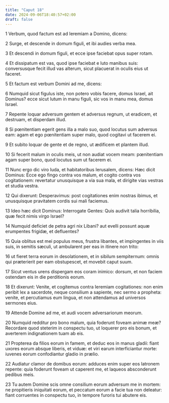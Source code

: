 ```yaml
---
title: "Caput 18"
date: 2024-09-06T18:40:57+02:00
draft: false
---
```




1 Verbum, quod factum est ad Ieremiam a Domino, dicens:

2 Surge, et descende in domum figuli, et ibi audies verba mea.

3 Et descendi in domum figuli, et ecce ipse faciebat opus super rotam.

4 Et dissipatum est vas, quod ipse faciebat e luto manibus suis: conversusque fecit illud vas alterum, sicut placuerat in oculis eius ut faceret.

5 Et factum est verbum Domini ad me, dicens:

6 Numquid sicut figulus iste, non potero vobis facere, domus Israel, ait Dominus? ecce sicut lutum in manu figuli, sic vos in manu mea, domus Israel.

7 Repente loquar adversum gentem et adversus regnum, ut eradicem, et destruam, et disperdam illud.

8 Si pœnitentiam egerit gens illa a malo suo, quod locutus sum adversus eam: agam et ego pœnitentiam super malo, quod cogitavi ut facerem ei.

9 Et subito loquar de gente et de regno, ut ædificem et plantem illud.

10 Si fecerit malum in oculis meis, ut non audiat vocem meam: pœnitentiam agam super bono, quod locutus sum ut facerem ei.

11 Nunc ergo dic viro Iuda, et habitatoribus Ierusalem, dicens: Hæc dicit Dominus: Ecce ego fingo contra vos malum, et cogito contra vos cogitationem: revertatur unusquisque a via sua mala, et dirigite vias vestras et studia vestra.

12 Qui dixerunt: Desperavimus: post cogitationes enim nostras ibimus, et unusquisque pravitatem cordis sui mali faciemus.

13 Ideo hæc dicit Dominus: Interrogate Gentes: Quis audivit talia horribilia, quæ fecit nimis virgo Israel?

14 Numquid deficiet de petra agri nix Libani? aut evelli possunt aquæ erumpentes frigidæ, et defluentes?

15 Quia oblitus est mei populus meus, frustra libantes, et impingentes in viis suis, in semitis sæculi, ut ambularent per eas in itinere non trito:

16 ut fieret terra eorum in desolationem, et in sibilum sempiternum: omnis qui præterierit per eam obstupescet, et movebit caput suum.

17 Sicut ventus urens dispergam eos coram inimico: dorsum, et non faciem ostendam eis in die perditionis eorum.

18 Et dixerunt: Venite, et cogitemus contra Ieremiam cogitationes: non enim peribit lex a sacerdote, neque consilium a sapiente, nec sermo a propheta: venite, et percutiamus eum lingua, et non attendamus ad universos sermones eius.

19 Attende Domine ad me, et audi vocem adversariorum meorum.

20 Numquid redditur pro bono malum, quia foderunt foveam animæ meæ? Recordare quod steterim in conspectu tuo, ut loquerer pro eis bonum, et averterem indignationem tuam ab eis.

21 Propterea da filios eorum in famem, et deduc eos in manus gladii: fiant uxores eorum absque liberis, et viduæ: et viri earum interficiantur morte: iuvenes eorum confodiantur gladio in prælio.

22 Audiatur clamor de domibus eorum: adduces enim super eos latronem repente: quia foderunt foveam ut caperent me, et laqueos absconderunt pedibus meis.

23 Tu autem Domine scis omne consilium eorum adversum me in mortem: ne propitieris iniquitati eorum, et peccatum eorum a facie tua non deleatur: fiant corruentes in conspectu tuo, in tempore furoris tui abutere eis.

